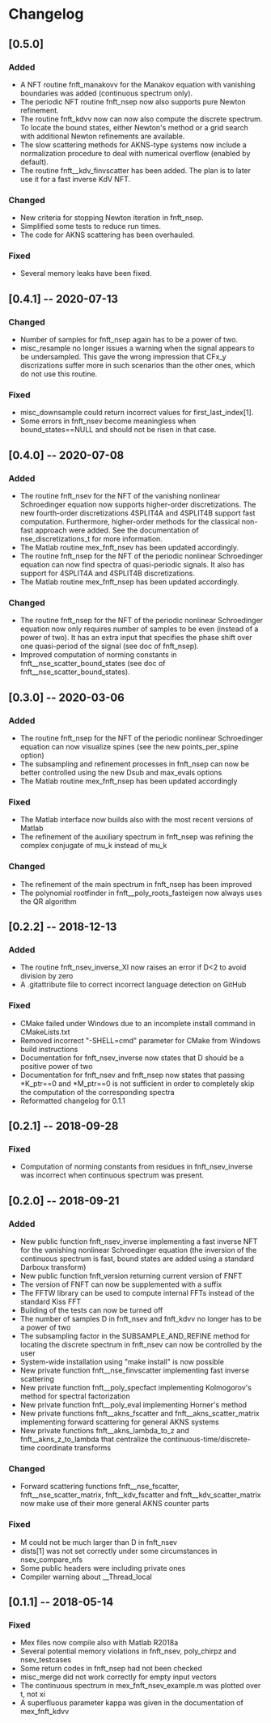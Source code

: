 # Changelog

## [0.5.0]

### Added

- A NFT routine fnft_manakovv for the Manakov equation with vanishing boundaries was added (continuous spectrum only).
- The periodic NFT routine fnft_nsep now also supports pure Newton refinement.
- The routine fnft_kdvv now can now also compute the discrete spectrum. To locate the bound states, either Newton's method or a grid search with additional Newton refinements are available.
- The slow scattering methods for AKNS-type systems now include a normalization procedure to deal with numerical overflow (enabled by default).
- The routine fnft__kdv_finvscatter has been added. The plan is to later use it for a fast inverse KdV NFT.

### Changed

- New criteria for stopping Newton iteration in fnft_nsep.
- Simplified some tests to reduce run times.
- The code for AKNS scattering has been overhauled.

### Fixed

- Several memory leaks have been fixed.

## [0.4.1] -- 2020-07-13

### Changed

- Number of samples for fnft_nsep again has to be a power of two.
- misc_resample no longer issues a warning when the signal appears to be undersampled. This gave the wrong impression that CFx_y discrizations suffer more in such scenarios than the other ones, which do not use this routine.

### Fixed

- misc_downsample could return incorrect values for first_last_index[1].
- Some errors in fnft_nsev become meaningless when bound_states==NULL and should not be risen in that case.

## [0.4.0] -- 2020-07-08

### Added

- The routine fnft_nsev for the NFT of the vanishing nonlinear Schroedinger equation now supports higher-order discretizations. The new fourth-order discretizations 4SPLIT4A and 4SPLIT4B support fast computation. Furthermore, higher-order methods for the classical non-fast approach were added. See the documentation of nse_discretizations_t for more information.
- The Matlab routine mex_fnft_nsev has been updated accordingly.
- The routine fnft_nsep for the NFT of the periodic nonlinear Schroedinger equation can now find spectra of quasi-periodic signals. It also has support for 4SPLIT4A and 4SPLIT4B discretizations.
- The Matlab routine mex_fnft_nsep has been updated accordingly.

### Changed

- The routine fnft_nsep for the NFT of the periodic nonlinear Schroedinger equation now only requires number of samples to be even (instead of a power of two). It has an extra input that specifies the phase shift over one quasi-period of the signal (see doc of fnft_nsep).
- Improved computation of norming constants in fnft__nse_scatter_bound_states (see doc of fnft__nse_scatter_bound_states).

## [0.3.0] -- 2020-03-06

### Added

- The routine fnft_nsep for the NFT of the periodic nonlinear Schroedinger equation can now visualize spines (see the new points_per_spine option)
- The subsampling and refinement processes in fnft_nsep can now be better controlled using the new Dsub and max_evals options
- The Matlab routine mex_fnft_nsep has been updated accordingly

### Fixed

- The Matlab interface now builds also with the most recent versions of Matlab
- The refinement of the auxiliary spectrum in fnft_nsep was refining the complex conjugate of mu_k instead of mu_k

### Changed

- The refinement of the main spectrum in fnft_nsep has been improved
- The polynomial rootfinder in fnft__poly_roots_fasteigen now always uses the QR algorithm

## [0.2.2] -- 2018-12-13

### Added

- The routine fnft_nsev_inverse_XI now raises an error if D<2 to avoid division by zero
- A .gitattribute file to correct incorrect language detection on GitHub

### Fixed

- CMake failed under Windows due to an incomplete install command in CMakeLists.txt
- Removed incorrect "-SHELL=cmd" parameter for CMake from Windows build instructions
- Documentation for fnft_nsev_inverse now states that D should be a positive power of two
- Documentation for fnft_nsev and fnft_nsep now states that passing *K_ptr==0 and *M_ptr==0 is not sufficient in order to completely skip the computation of the corresponding spectra
- Reformatted changelog for 0.1.1

## [0.2.1] -- 2018-09-28

### Fixed

- Computation of norming constants from residues in fnft_nsev_inverse was incorrect when continuous spectrum was present.

## [0.2.0] -- 2018-09-21

### Added

- New public function fnft_nsev_inverse implementing a fast inverse NFT for the vanishing nonlinear Schroedinger equation (the inversion of the continuous spectrum is fast, bound states are added using a standard Darboux transform)
- New public function fnft_version returning current version of FNFT
- The version of FNFT can now be supplemented with a suffix
- The FFTW library can be used to compute internal FFTs instead of the standard Kiss FFT
- Building of the tests can now be turned off
- The number of samples D in fnft_nsev and fnft_kdvv no longer has to be a power of two
- The subsampling factor in the SUBSAMPLE_AND_REFINE method for locating the discrete spectrum in fnft_nsev can now be controlled by the user
- System-wide installation using "make install" is now possible
- New private function fnft__nse_finvscatter implementing fast inverse scattering
- New private function fnft__poly_specfact implementing Kolmogorov's method for spectral factorization
- New private function fnft__poly_eval implementing Horner's method
- New private functions fnft__akns_fscatter and fnft__akns_scatter_matrix implementing forward scattering for general AKNS systems
- New private functions fnft__akns_lambda_to_z and fnft__akns_z_to_lambda that centralize the continuous-time/discrete-time coordinate transforms

### Changed

- Forward scattering functions fnft__nse_fscatter, fnft__nse_scatter_matrix, fnft__kdv_fscatter and fnft__kdv_scatter_matrix now make use of their more general AKNS counter parts

### Fixed

- M could not be much larger than D in fnft_nsev
- dists[1] was not set correctly under some circumstances in nsev_compare_nfs
- Some public headers were including private ones
- Compiler warning about __Thread_local

## [0.1.1] -- 2018-05-14

### Fixed

- Mex files now compile also with Matlab R2018a
- Several potential memory violations in fnft_nsev, poly_chirpz and nsev_testcases
- Some return codes in fnft_nsep had not been checked
- misc_merge did not work correctly for empty input vectors
- The continuous spectrum in mex_fnft_nsev_example.m was plotted over t, not xi
- A superfluous parameter kappa was given in the documentation of mex_fnft_kdvv

